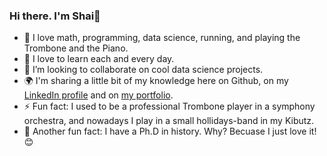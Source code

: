 ### Hi there. I'm Shai👋

- 🔭 I love math, programming, data science, running, and playing the Trombone and the Piano.
- 🌱 I love to learn each and every day.
- 👯 I’m looking to collaborate on cool data science projects. 
- 🌍 I'm sharing a little bit of my knowledge here on Github, on my [LinkedIn profile](https://www.linkedin.com/in/shainis) and on [my portfolio](https://shainis.quarto.pub).
- ⚡ Fun fact: I used to be a professional Trombone player in a symphony orchestra, and nowadays I play in a small hollidays-band in my Kibutz.
- 📑 Another fun fact: I have a Ph.D in history. Why? Becuase I just love it! 😊
